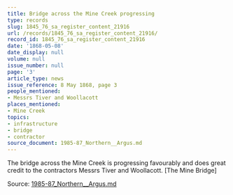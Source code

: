 ```yaml
---
title: Bridge across the Mine Creek progressing
type: records
slug: 1845_76_sa_register_content_21916
url: /records/1845_76_sa_register_content_21916/
record_id: 1845_76_sa_register_content_21916
date: '1868-05-08'
date_display: null
volume: null
issue_number: null
page: '3'
article_type: news
issue_reference: 8 May 1868, page 3
people_mentioned:
- Messrs Tiver and Woollacott
places_mentioned:
- Mine Creek
topics:
- infrastructure
- bridge
- contractor
source_document: 1985-87_Northern__Argus.md
---
```


The bridge across the Mine Creek is progressing favourably and does great credit to the contractors Messrs Tiver and Woollacott.  [The Mine Bridge]

Source: [1985-87_Northern__Argus.md](/downloads/markdown/1985-87_Northern__Argus.md)
